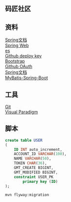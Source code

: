 ## 码匠社区

## 资料
[Spring文档](https://spring.io/guides)  
[Spring Web](https://spring.io/guides/gs/serving-web-content)  
[es](https://elasticsearch.cn/explore)  
[Github deploy key](https://docs.github.com/en/free-pro-team@latest/developers/overview/managing-deploy-keys#deploy-key)  
[Bootstrap](https://v3.bootcss.com/getting-started/)  
[Github OAuth](https://developer.github.com/apps/building-oauth-apps/)  
[Spring文档](https://docs.spring.io/spring-boot/docs/current/reference/htmlsingle/)  
[MyBatis-Spring-Boot](https://mybatis.org/spring-boot-starter/mybatis-spring-boot-autoconfigure/)
## 工具
[Git](https:git-scm.com/download)  
[Visual Paradigm](https://www.visual-paradigm.com/)

## 脚本
```sql
create table USER
(
	ID INT auto_increment,
	ACCOUNT_ID VARCHAR(100),
	NAME VARCHAR(50),
	TOKEN CHAR(36),
	GMT_CREATE BIGINT,
	GMT_MODIFIED BIGINT,
	constraint USER_PK
		primary key (ID)
);
```
```bash
mvn flyway:migration
```
